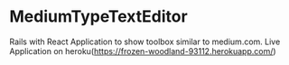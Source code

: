 # MediumTypeTextEditor
Rails with React Application to show toolbox similar to medium.com. Live Application on heroku(https://frozen-woodland-93112.herokuapp.com/)
